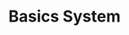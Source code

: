 ---
title: Basics System
layout: redirect
permalink: /basics/component-config.html
redirect_to: /guide/essentials/component-config.html
sitemap: false
---